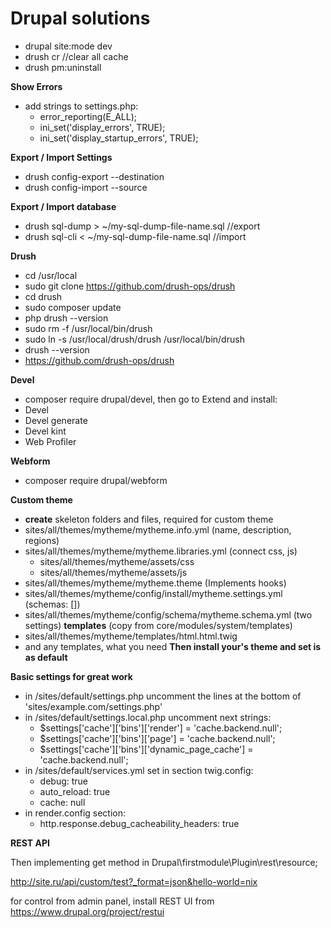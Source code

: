 # Drupal solutions

- drupal site:mode dev
- drush cr //clear all cache
- drush pm:uninstall <module>

**Show Errors**
- add strings to settings.php:
  - error_reporting(E_ALL);
  - ini_set('display_errors', TRUE);
  - ini_set('display_startup_errors', TRUE);

**Export / Import Settings**
- drush config-export --destination <folder>
- drush config-import --source <folder>

**Export / Import database**
- drush sql-dump > ~/my-sql-dump-file-name.sql //export
- drush sql-cli < ~/my-sql-dump-file-name.sql //import


**Drush**
- cd /usr/local
- sudo git clone https://github.com/drush-ops/drush
- cd drush
- sudo composer update
- php drush --version
- sudo rm -f /usr/local/bin/drush
- sudo ln -s /usr/local/drush/drush /usr/local/bin/drush
- drush --version
- https://github.com/drush-ops/drush

**Devel**
- composer require drupal/devel, then go to Extend and install:
- Devel
- Devel generate
- Devel kint
- Web Profiler

**Webform**
- composer require drupal/webform

**Custom theme**
- **create** skeleton folders and files, required for custom theme
- sites/all/themes/mytheme/mytheme.info.yml (name, description, regions)
- sites/all/themes/mytheme/mytheme.libraries.yml (connect css, js)
  - sites/all/themes/mytheme/assets/css
  - sites/all/themes/mytheme/assets/js
- sites/all/themes/mytheme/mytheme.theme (Implements hooks)
- sites/all/themes/mytheme/config/install/mytheme.settings.yml (schemas: [])
- sites/all/themes/mytheme/config/schema/mytheme.schema.yml (two settings)
**templates**
(copy from core/modules/system/templates)
- sites/all/themes/mytheme/templates/html.html.twig
- and any templates, what you need
**Then install your's theme and set is as default**

**Basic settings for great work**
- in /sites/default/settings.php uncomment the lines at the bottom of 'sites/example.com/settings.php'
- in /sites/default/settings.local.php uncomment next strings:
  - $settings['cache']['bins']['render'] = 'cache.backend.null';
  - $settings['cache']['bins']['page'] = 'cache.backend.null';
  - $settings['cache']['bins']['dynamic_page_cache'] = 'cache.backend.null';
- in /sites/default/services.yml set in section twig.config:
  - debug: true
  - auto_reload: true
  - cache: null
- in render.config section:
  - http.response.debug_cacheability_headers: true
  
**REST API**

  Then implementing get method in Drupal\firstmodule\Plugin\rest\resource;

 http://site.ru/api/custom/test?_format=json&hello-world=nix

  for control from admin panel, install REST UI from https://www.drupal.org/project/restui


